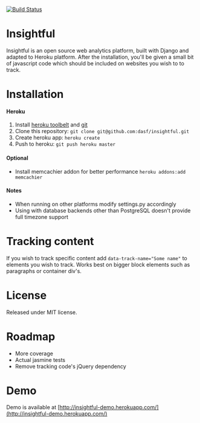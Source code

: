 [![Build Status](https://travis-ci.org/dasf/insightful.svg?branch=master)](https://travis-ci.org/dasf/insightful)

Insightful
==========

Insightful is an open source web analytics platform, built with Django and adapted to Heroku platform.
After the installation, you'll be given a small bit of javascript code which should be included on websites
 you wish to to track.

Installation
============
#### Heroku

1. Install [heroku toolbelt](https://devcenter.heroku.com/articles/quickstart) and [git](http://git-scm.com/)
2. Clone this repository: `git clone git@github.com:dasf/insightful.git`
3. Create heroku app: `heroku create`
4. Push to heroku: `git push heroku master`

#### Optional
* Install memcachier addon for better performance `heroku addons:add memcachier`

#### Notes
* When running on other platforms modify settings.py accordingly
* Using with database backends other than PostgreSQL doesn't provide full timezone support

Tracking content
================
If you wish to track specific content add `data-track-name="Some name"` to elements you wish to track.
Works best on bigger block elements such as paragraphs or container div's.

License
=======
Released under MIT license.


Roadmap
=======
* More coverage
* Actual jasmine tests
* Remove tracking code's jQuery dependency

Demo
====
Demo is available at [http://insightful-demo.herokuapp.com/](http://insightful-demo.herokuapp.com/)